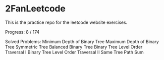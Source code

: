 2FanLeetcode
============

This is the practice repo for the leetcode website exercises.

Progress:
 8 / 174

 Solved Problems:
Minimum Depth of Binary Tree
Maximum Depth of Binary Tree
Symmetric Tree
Balanced Binary Tree
Binary Tree Level Order Traversal I
Binary Tree Level Order Traversal II
Same Tree
Path Sum